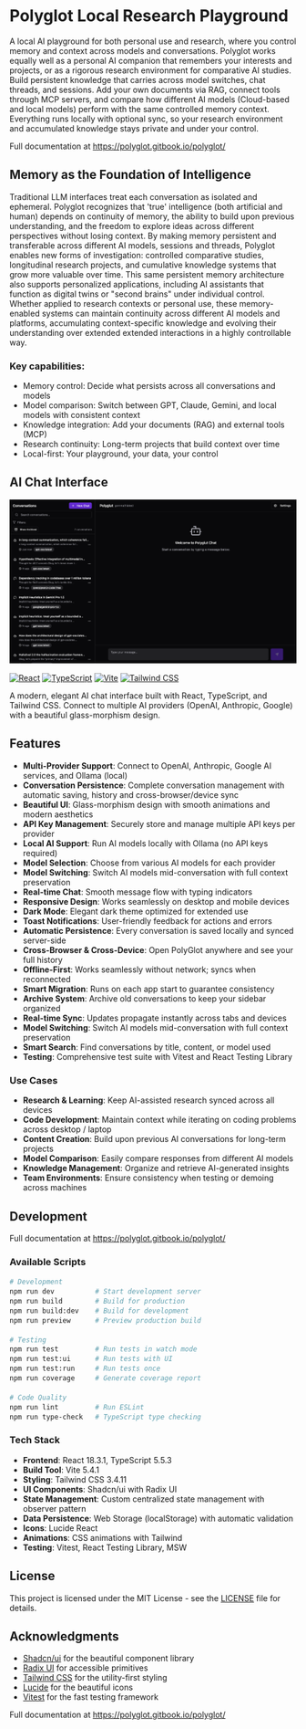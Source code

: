 
# Polyglot Local Research Playground 

A local AI playground for both personal use and research, where you control memory and context across models and conversations. Polyglot works equally well as a personal AI companion that remembers your interests and projects, or as a rigorous research environment for comparative AI studies. Build persistent knowledge that carries across model switches, chat threads, and sessions. Add your own documents via RAG, connect tools through MCP servers, and compare how different AI models (Cloud-based and local models) perform with the same controlled memory context. Everything runs locally with optional sync, so your research environment and accumulated knowledge stays private and under your control.

Full documentation at https://polyglot.gitbook.io/polyglot/

## Memory as the Foundation of Intelligence

Traditional LLM interfaces treat each conversation as isolated and ephemeral. Polyglot recognizes that 'true' intelligence (both artificial and human) depends on continuity of memory, the ability to build upon previous understanding, and the freedom to explore ideas across different perspectives without losing context. By making memory persistent and transferable across different AI models, sessions and threads, Polyglot enables new forms of investigation: controlled comparative studies, longitudinal research projects, and cumulative knowledge systems that grow more valuable over time. This same persistent memory architecture also supports personalized applications, including AI assistants that function as digital twins or "second brains" under individual control. Whether applied to research contexts or personal use, these memory-enabled systems can maintain continuity across different AI models and platforms, accumulating context-specific knowledge and evolving their understanding over extended extended interactions in a highly controllable way. 

### Key capabilities:

- Memory control: Decide what persists across all conversations and models
- Model comparison: Switch between GPT, Claude, Gemini, and local models with consistent context
- Knowledge integration: Add your documents (RAG) and external tools (MCP)
- Research continuity: Long-term projects that build context over time
- Local-first: Your playground, your data, your control

## AI Chat Interface
![Polyglot UI](/assets/polyglot-screencap.png)

[![React](https://img.shields.io/badge/React-18.3.1-blue?style=flat&logo=react)](https://reactjs.org/)
[![TypeScript](https://img.shields.io/badge/TypeScript-5.5.3-blue?style=flat&logo=typescript)](https://www.typescriptlang.org/)
[![Vite](https://img.shields.io/badge/Vite-5.4.1-purple?style=flat&logo=vite)](https://vitejs.dev/)
[![Tailwind CSS](https://img.shields.io/badge/Tailwind-3.4.11-38B2AC?style=flat&logo=tailwind-css)](https://tailwindcss.com/)

A modern, elegant AI chat interface built with React, TypeScript, and Tailwind CSS. Connect to multiple AI providers (OpenAI, Anthropic, Google) with a beautiful glass-morphism design.

## Features

- **Multi-Provider Support**: Connect to OpenAI, Anthropic, Google AI services, and Ollama (local)
- **Conversation Persistence**: Complete conversation management with automatic saving, history and cross-browser/device sync
- **Beautiful UI**: Glass-morphism design with smooth animations and modern aesthetics
- **API Key Management**: Securely store and manage multiple API keys per provider
- **Local AI Support**: Run AI models locally with Ollama (no API keys required)
- **Model Selection**: Choose from various AI models for each provider
- **Model Switching**: Switch AI models mid-conversation with full context preservation
- **Real-time Chat**: Smooth message flow with typing indicators
- **Responsive Design**: Works seamlessly on desktop and mobile devices
- **Dark Mode**: Elegant dark theme optimized for extended use
- **Toast Notifications**: User-friendly feedback for actions and errors
- **Automatic Persistence**: Every conversation is saved locally and synced server-side  
- **Cross-Browser & Cross-Device**: Open PolyGlot anywhere and see your full history  
- **Offline-First**: Works seamlessly without network; syncs when reconnected  
- **Smart Migration**: Runs on each app start to guarantee consistency  
- **Archive System**: Archive old conversations to keep your sidebar organized
- **Real-time Sync**: Updates propagate instantly across tabs and devices  
- **Model Switching**: Switch AI models mid-conversation with full context preservation
- **Smart Search**: Find conversations by title, content, or model used
- **Testing**: Comprehensive test suite with Vitest and React Testing Library

### Use Cases

- **Research & Learning**: Keep AI-assisted research synced across all devices  
- **Code Development**: Maintain context while iterating on coding problems across desktop / laptop
- **Content Creation**: Build upon previous AI conversations for long-term projects
- **Model Comparison**: Easily compare responses from different AI models
- **Knowledge Management**: Organize and retrieve AI-generated insights
- **Team Environments**: Ensure consistency when testing or demoing across machines  

## Development
Full documentation at https://polyglot.gitbook.io/polyglot/

### Available Scripts

```bash
# Development
npm run dev          # Start development server
npm run build        # Build for production
npm run build:dev    # Build for development
npm run preview      # Preview production build

# Testing
npm run test         # Run tests in watch mode
npm run test:ui      # Run tests with UI
npm run test:run     # Run tests once
npm run coverage     # Generate coverage report

# Code Quality
npm run lint         # Run ESLint
npm run type-check   # TypeScript type checking
```

### Tech Stack

- **Frontend**: React 18.3.1, TypeScript 5.5.3
- **Build Tool**: Vite 5.4.1
- **Styling**: Tailwind CSS 3.4.11
- **UI Components**: Shadcn/ui with Radix UI
- **State Management**: Custom centralized state management with observer pattern
- **Data Persistence**: Web Storage (localStorage) with automatic validation
- **Icons**: Lucide React
- **Animations**: CSS animations with Tailwind
- **Testing**: Vitest, React Testing Library, MSW

## License

This project is licensed under the MIT License - see the [LICENSE](LICENSE) file for details.

## Acknowledgments

- [Shadcn/ui](https://ui.shadcn.com/) for the beautiful component library
- [Radix UI](https://www.radix-ui.com/) for accessible primitives
- [Tailwind CSS](https://tailwindcss.com/) for the utility-first styling
- [Lucide](https://lucide.dev/) for the beautiful icons
- [Vitest](https://vitest.dev/) for the fast testing framework

Full documentation at https://polyglot.gitbook.io/polyglot/